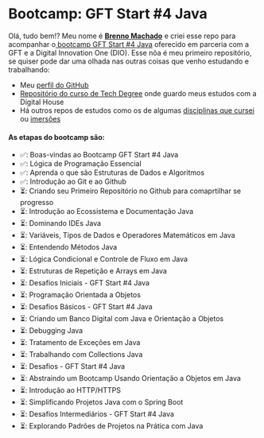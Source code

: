 # Bootcamp: GFT Start #4 Java

Olá, tudo bem!? Meu nome é [__Brenno Machado__](https://github.com/brennomachado) e criei esse repo para acompanhar o[ bootcamp GFT Start #4 Java](https://web.dio.me/track/gft-start-4-java) oferecido em parceria com a GFT e a Digital Innovation One (DIO).
Esse nõa é meu primeiro repositório, se quiser pode dar uma olhada nas outras coisas que venho estudando e trabalhando:
- Meu [perfil do GitHub](https://github.com/brennomachado)
- [Repositório do curso de Tech Degree](https://github.com/brennomachado/DigitalHouse) onde guardo meus estudos com a Digital House
- Há outros repos de estudos como os de algumas [disciplinas que cursei](https://github.com/brennomachado/USP-Disciplinas) ou [imersões](https://github.com/brennomachado/matrixchat-alura)


#### As etapas do bootcamp são:
- ✅: Boas-vindas ao Bootcamp GFT Start #4 Java
- ✅: Lógica de Programação Essencial
- ✅: Aprenda o que são Estruturas de Dados e Algoritmos
- ✅: Introdução ao Git e ao Github
- ⏳: Criando seu Primeiro Repositório no Github para comaprtilhar se progresso
- ⏳: Introdução ao Ecossistema e Documentação Java
- ⏳: Dominando IDEs Java
- ⏳: Variáveis, Tipos de Dados e Operadores Matemáticos em Java
- ⏳: Entendendo Métodos Java
- ⏳: Lógica Condicional e Controle de Fluxo em Java
- ⏳: Estruturas de Repetição e Arrays em Java
- ⏳: Desafios Iniciais - GFT Start #4 Java
- ⏳: Programação Orientada a Objetos
- ⏳: Desafios Básicos - GFT Start #4 Java
- ⏳: Criando um Banco Digital com Java e Orientação a Objetos
- ⏳: Debugging Java
- ⏳: Tratamento de Exceções em Java
- ⏳: Trabalhando com Collections Java
- ⏳: Desafios - GFT Start #4 Java
- ⏳: Abstraindo um Bootcamp Usando Orientação a Objetos em Java
- ⏳: Introdução ao HTTP/HTTPS
- ⏳: Simplificando Projetos Java com o Spring Boot
- ⏳: Desafios Intermediários - GFT Start #4 Java
- ⏳: Explorando Padrões de Projetos na Prática com Java

